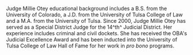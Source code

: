 ﻿---
fname: 'Millie'
lname: 'Otey'
id: 548
published: False
layout: judge-bio
---
Judge Millie Otey educational background includes a B.S. from the
University of Colorado, a J.D. from the University of Tulsa College of
Law and a M.A. from the University of Tulsa. Since 2000, Judge Millie
Otey has served as a Special District Judge for the 14^th^ Judicial
District. Her experience includes criminal and civil dockets. She has
received the OBA's Judicial Excellence Award and has been inducted into
the University of Tulsa College of Law Hall of Fame for her work in *pro
bono* programs.
